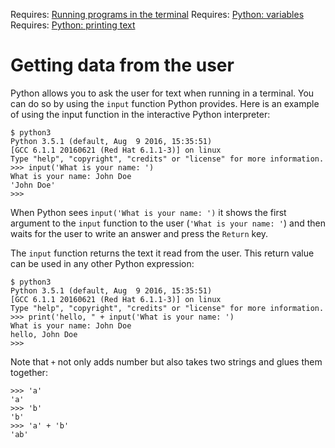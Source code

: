 Requires: [Running programs in the terminal](./running-in-terminal.md)
Requires: [Python: variables](./py-var.md)
Requires: [Python: printing text](./py-print.md)

# Getting data from the user

Python allows you to ask the user for text when running in a terminal.
You can do so by using the `input` function Python provides.  Here is
an example of using the input function in the interactive Python
interpreter:

```
$ python3
Python 3.5.1 (default, Aug  9 2016, 15:35:51)
[GCC 6.1.1 20160621 (Red Hat 6.1.1-3)] on linux
Type "help", "copyright", "credits" or "license" for more information.
>>> input('What is your name: ')
What is your name: John Doe
'John Doe'
>>>
```

When Python sees `input('What is your name: ')` it shows the first
argument to the `input` function to the user (`'What is your name: '`)
and then waits for the user to write an answer and press the `Return`
key.

The `input` function returns the text it read from the user.  This
return value can be used in any other Python expression:

```
$ python3
Python 3.5.1 (default, Aug  9 2016, 15:35:51)
[GCC 6.1.1 20160621 (Red Hat 6.1.1-3)] on linux
Type "help", "copyright", "credits" or "license" for more information.
>>> print('hello, " + input('What is your name: ')
What is your name: John Doe
hello, John Doe
>>>
```

Note that `+` not only adds number but also takes two strings and
glues them together:

```
>>> 'a'
'a'
>>> 'b'
'b'
>>> 'a' + 'b'
'ab'
```
